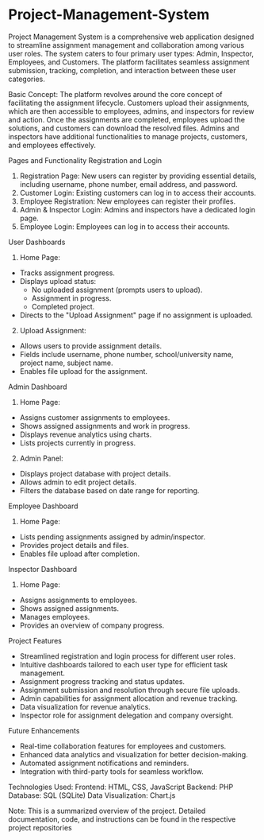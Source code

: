 # Project-Management-System

Project Management System is a comprehensive web application designed to streamline assignment management and collaboration among various user roles. The system caters to four primary user types: Admin, Inspector, Employees, and Customers. The platform facilitates seamless assignment submission, tracking, completion, and interaction between these user categories.

Basic Concept:
The platform revolves around the core concept of facilitating the assignment lifecycle. Customers upload their assignments, which are then accessible to employees, admins, and inspectors for review and action. Once the assignments are completed, employees upload the solutions, and customers can download the resolved files. Admins and inspectors have additional functionalities to manage projects, customers, and employees effectively.

Pages and Functionality
Registration and Login
1. Registration Page: New users can register by providing essential details, including username, phone number, email address, and password.
2. Customer Login: Existing customers can log in to access their accounts.
3. Employee Registration: New employees can register their profiles.
4. Admin & Inspector Login: Admins and inspectors have a dedicated login page.
5. Employee Login: Employees can log in to access their accounts.

User Dashboards
1. Home Page:
- Tracks assignment progress.
- Displays upload status:
  - No uploaded assignment (prompts users to upload).
  - Assignment in progress.
  - Completed project.
- Directs to the "Upload Assignment" page if no assignment is uploaded.
2. Upload Assignment:
- Allows users to provide assignment details.
- Fields include username, phone number, school/university name, project name, subject name.
- Enables file upload for the assignment.

Admin Dashboard
1. Home Page:
- Assigns customer assignments to employees.
- Shows assigned assignments and work in progress.
- Displays revenue analytics using charts.
- Lists projects currently in progress.
2. Admin Panel:
- Displays project database with project details.
- Allows admin to edit project details.
- Filters the database based on date range for reporting.

Employee Dashboard
1. Home Page:
- Lists pending assignments assigned by admin/inspector.
- Provides project details and files.
- Enables file upload after completion.

Inspector Dashboard
1. Home Page:
- Assigns assignments to employees.
- Shows assigned assignments.
- Manages employees.
- Provides an overview of company progress.

Project Features
- Streamlined registration and login process for different user roles.
- Intuitive dashboards tailored to each user type for efficient task management.
- Assignment progress tracking and status updates.
- Assignment submission and resolution through secure file uploads.
- Admin capabilities for assignment allocation and revenue tracking.
- Data visualization for revenue analytics.
- Inspector role for assignment delegation and company oversight.

Future Enhancements
- Real-time collaboration features for employees and customers.
- Enhanced data analytics and visualization for better decision-making.
- Automated assignment notifications and reminders.
- Integration with third-party tools for seamless workflow.

Technologies Used:
Frontend: HTML, CSS, JavaScript
Backend: PHP
Database: SQL (SQLite)
Data Visualization: Chart.js

Note: This is a summarized overview of the project. Detailed documentation, code, and instructions can be found in the respective project repositories
